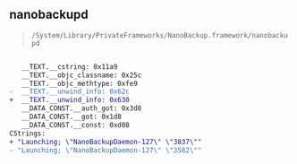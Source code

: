 ## nanobackupd

> `/System/Library/PrivateFrameworks/NanoBackup.framework/nanobackupd`

```diff

   __TEXT.__cstring: 0x11a9
   __TEXT.__objc_classname: 0x25c
   __TEXT.__objc_methtype: 0xfe9
-  __TEXT.__unwind_info: 0x62c
+  __TEXT.__unwind_info: 0x630
   __DATA_CONST.__auth_got: 0x3d8
   __DATA_CONST.__got: 0x1d8
   __DATA_CONST.__const: 0xd08
CStrings:
+ "Launching; \"NanoBackupDaemon-127\" \"3837\""
- "Launching; \"NanoBackupDaemon-127\" \"3582\""

```
